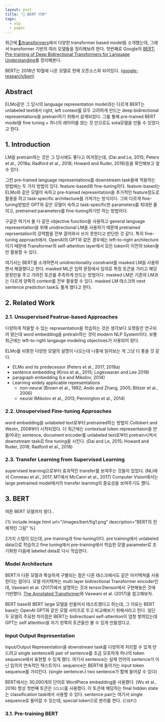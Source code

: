 ```yaml
---
layout: post
title: "📃 BERT 리뷰"
tags:
  - nlp
  - paper
---
```


최근에 [🤗/transformers](https://github.com/huggingface/transformers)에서 다양한 transformer based model을 소개했는데, 그래서 transformer 기반의 여러 모델들을 정리해보려 한다. 첫번째로 Google의 [BERT: Pre-training of Deep Bidirectional Transformers for Language Understanding](https://arxiv.org/abs/1810.04805)를 정리해본다.

BERT는 2018년 10월에 나온 모델로 현재 오픈소스화 되어있다. ([google-research/bert](https://github.com/google-research/bert))

## Abstract

ELMo같은 그 당시의 language representation model과는 다르게 BERT는 unlabeled text에서 right, left context를 모두 고려하게 만드는 deep bidirectional representations을 pretrain하기 위해서 설계되었다. 그를 통해 pre-trained BERT model을 fine tuning + 하나의 레이어를 얹는 것 만으로도 sota모델을 만들 수 있었다고 한다.

## 1. Introduction

LM을 pretrain하는 것은 그 당시에도 좋다고 여겨졌는데, (Dai and Le, 2015; Peters et al., 2018a; Radford et al., 2018; Howard and Ruder, 2018)등을 확인해보고 알 수 있다.

그런 pre-trained language representations를 downstream task들에 적용하는 방법에는 두 가지 방법이 있다. feature-based와 fine-tuning이다. feature-based는 ELMo와 같은 모델이 속하고 pre-trained representation을 추가적인 feature정도로 활용을 하고 task-specific architecture를 가져가는 방식이다. 그와 다르게 fine-tuning방법은 GPT와 같은 모델이 속하고 task-specific한 parameters를 최대한 줄이고, pretrained parameters를 fine-tuning하기만 하는 방법이다.

구글은 여기서 둘 다 같은 objective function을 사용하고 general language representation을 위해 unidirectional LM을 사용하기 때문에 pretrained reprsentation의 강력함을 전부 끌어와서 쓰지 못한다고 판단한 것 같다. 특히 fine-tuning approach에서. OpenAI의 GPT와 같은 경우에는 left-to-right architecture이기 때문에 Transformer의 self-attention layer에서 모든 token이 이전의 token들만 활용할 수 있다.

여기서는 BERT를 소개하면서 unidirectionality constraint를 masked LM을 사용하면서 해결했다고 한다. masked ML은 입력 문장에서 임의로 특정 토큰을 가리고 해당 문장만을 주고 가려진 토큰를 추측하게 만드는 방법이다. masked LM은 기존의 LM과는 다르게 양쪽의 context를 전부 활용할 수 있다. masked LM 태스크와 next sentence prediction task도 풀게 했다고 한다.

## 2. Related Work

### 2.1. Unsupervised Featrue-based Approaches

다양하게 적용할 수 있는 representation을 학습하는 것은 생각보다 오랫동안 연구되어 왔는데 word embedding을 pretrain하는 것이 modern NLP System이다. 보통 최근에는 left-to-right langauge modeling objectives가 사용되어 왔다.

ELMo를 비롯한 다양한 모델의 설명이 나오는데 나중에 읽어보는 게 그냥 더 좋을 것 같다.

* ELMo and its predecessor (Peters et al., 2017, 2018a)
* sentence embedding (Kiros et al., 2015; Logeswaran and Lee 2018)
* paragraph embedding (Le and Mikolov, 2014)
* Learning widely applicable representations
  * non-neural (Brown et al., 1992; Ando and Zhang, 2005; Blitzer et al., 2006)
  * neural (Mikolov et al., 2013; Pennington et al., 2014)

### 2.2. Unsupervised Fine-tuning Approaches

word embedding을 unlabeled text로부터 pretrained하는 방법이 Collobert and Westn, 2008부터 시작되었다. 더 최근에는 contextual token representaion을 만들어내는 sentence, document encoder를 unlabeled text로부터 pretrain시켜서 downstream task로 fine tuning을 시킨다. (Dai and Le, 2015; Howard and Ruder, 2018; Radford et al., 2018)

### 2.3. Transfer Learning from Supervised Learning

supervised learning으로부터 효과적인 transfer를 보여주는 것들이 있었다. (NLI에서 Conneau et al., 2017, MT에서 McCann et al., 2017) Computer Vision에서는 large pretrained model에서의 transfer learning의 중요성을 보여주기도 헀다.

## 3. BERT

여튼 BERT 모델까지 왔다..

{% include image.html url="/images/bert/fig1.png" description="BERT의 전체적인 그림" %}

2가지 스텝이 있는데, pre-training과 fine-tuning이다. pre training에서 unlabeled data으로 학습하고 fine tuning에서 pre-training에서 학습한 모델 parameter로 초기화한 다음에 labeled data로 다시 학습한다.

### Model Architecture

BERT가 다른 모델과 확실하게 구별되는 점은 다른 태스크에서도 같은 아키텍쳐를 사용한다는 점이다. 모델 아키텍쳐는 multi layer bidirectional Transformer encoder인데, Vaswani et al. (2017)에서 설명하는 것과 tensor2tensor에서 구현해놓은 것에 기반했다. [The Annotated Transformer](http://nlp.seas.harvard.edu/2018/04/03/attention.html)와 Vaswani et al. (2017)을 참고해보자.

BERT base와 BERT large 모델을 만들어서 테스트했다고 하는데, 그 이유는 BERT base는 OpenAI GPT와 같은 모델 사이즈로 두고 비교해보기 위해서라고 한다. 일단 두 모델의 주요한 차이점은 BERT는 bidirectioanl self-attention이 엄청 쌓여있는데 GPT는 self attention을 자기 왼쪽의 토큰들만 볼 수 있게 만들었다고.

### Input Output Representation

Input/Output Representation을 downstream task를 다양하게 처리할 수 있게 만드려고 single sentence와 pair of sentence를 조금 모호하게 하나의 token sequence에서 표현할 수 있게 했다. 여기서 sentence는 실제 언어의 sentence가 아닌 임의의 연속적인 텍스트이다. sequence는 BERT에 들어가는 input token sequence를 가리킨다. (single sentence나 two sentence가 함께 들어갈 수 있다)

BERT에서는 30,000개의 단어로 WordPiece embedding을 사용했다. (Wu et al., 2016) 항상 첫번째 토큰은 `[CLS]`를 사용했다. 이 토큰에 해당하는 final hidden state는 classification task에서 사용할 수 있다. sentence pair는 여기서 single sequence로 들어갈 수 있는데, special token으로 분리를 한다. (`[SEP]`)

### 3.1. Pre-training BERT
